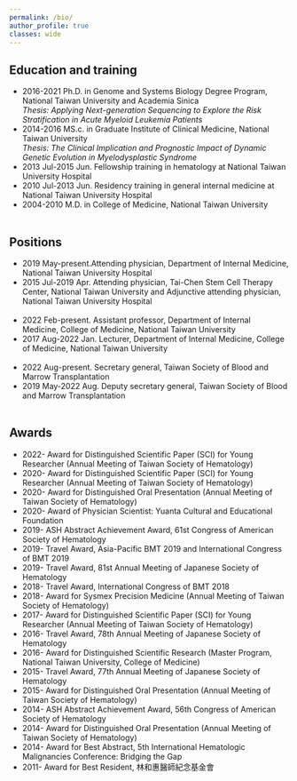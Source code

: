 ```yaml
---
permalink: /bio/
author_profile: true
classes: wide
---
```

**Education and training**
---
- 2016-2021 Ph.D. in Genome and Systems Biology Degree Program, National Taiwan University and Academia Sinica <br>
*Thesis: Applying Next-generation Sequencing to Explore the Risk Stratification in Acute Myeloid Leukemia Patients*
- 2014-2016 MS.c. in Graduate Institute of Clinical Medicine, National Taiwan University <br>
*Thesis: The Clinical Implication and Prognostic Impact of Dynamic Genetic Evolution in Myelodysplastic Syndrome*
- 2013 Jul-2015 Jun. Fellowship training in hematology at National Taiwan University Hospital
- 2010 Jul-2013 Jun. Residency training in general internal medicine at National Taiwan University Hospital
- 2004-2010 M.D. in College of Medicine, National Taiwan University <br><br>

**Positions**
---
-	2019 May-present.Attending physician, Department of Internal Medicine, National Taiwan University Hospital
-	2015 Jul-2019 Apr. Attending physician,  Tai-Chen Stem Cell Therapy Center, National Taiwan University and Adjunctive attending physician, National Taiwan University Hospital <br><br>
-	2022 Feb-present. Assistant professor, Department of Internal Medicine, College of Medicine, National Taiwan University
-	2017 Aug-2022 Jan. Lecturer, Department of Internal Medicine, College of Medicine, National Taiwan University<br><br>
-	2022 Aug-present. Secretary general, Taiwan Society of Blood and Marrow Transplantation
-	2019 May-2022 Aug. Deputy secretary general, Taiwan Society of Blood and Marrow Transplantation <br><br>

**Awards**
---
-	2022- Award for Distinguished Scientific Paper (SCI) for Young Researcher (Annual Meeting of Taiwan Society of Hematology)
-	2020- Award for Distinguished Scientific Paper (SCI) for Young Researcher (Annual Meeting of Taiwan Society of Hematology)
-	2020- Award for Distinguished Oral Presentation (Annual Meeting of Taiwan Society of Hematology)
-	2020- Award of Physician Scientist: Yuanta Cultural and Educational Foundation 
-	2019- ASH Abstract Achievement Award, 61st Congress of American Society of Hematology
-	2019- Travel Award, Asia-Pacific BMT 2019 and International Congress of BMT 2019
-	2019- Travel Award, 81st Annual Meeting of Japanese Society of Hematology
-	2018- Travel Award, International Congress of BMT 2018
-	2018- Award for Sysmex Precision Medicine (Annual Meeting of Taiwan Society of Hematology)
-	2017- Award for Distinguished Scientific Paper (SCI) for Young Researcher (Annual Meeting of Taiwan Society of Hematology)
-	2016- Travel Award, 78th Annual Meeting of Japanese Society of Hematology
-	2016- Award for Distinguished Scientific Research (Master Program, National Taiwan University, College of Medicine)
-	2015- Travel Award, 77th Annual Meeting of Japanese Society of Hematology
-	2015- Award for Distinguished Oral Presentation (Annual Meeting of Taiwan Society of Hematology)
-	2014- ASH Abstract Achievement Award, 56th Congress of American Society of Hematology
-	2014- Award for Distinguished Oral Presentation (Annual Meeting of Taiwan Society of Hematology)
-	2014- Award for Best Abstract, 5th International Hematologic Malignancies Conference: Bridging the Gap
-	2011- Award for Best Resident, 林和惠醫師紀念基金會